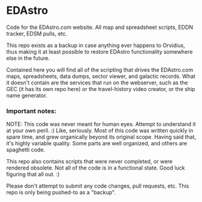 # EDAstro

Code for the EDAstro.com website. All map and spreadsheet scripts, EDDN tracker, EDSM pulls, etc.

This repo exists as a backup in case anything ever happens to Orvidius, thus making it at least possible to restore EDAstro functionality somewhere else in the future.

Contained here you will find all of the scripting that drives the EDAstro.com maps, spreadsheets, data dumps, sector viewer, and galactic records. What it doesn't
contain are the services that run on the webserver, such as the GEC (it has its own repo here) or the travel-history video creator, or the ship name generator. 

### Important notes:

NOTE: This code was never meant for human eyes. Attempt to understand it at your own peril. :) Like,
seriously. Most of this code was written quickly in spare time, and grew organically beyond its original scope.
Having said that, it's highly variable quality. Some parts are well organized, and others are spaghetti code.

This repo also contains scripts that were never completed, or were rendered obsolete. Not all of the code is in a functional state. Good luck figuring that all out. :)

Please don't attempt to submit any code changes, pull requests, etc. This repo is only being pushed-to as a "backup".




